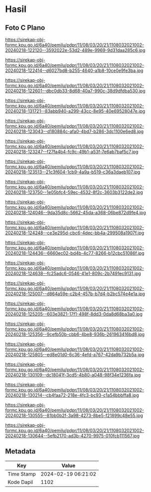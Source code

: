 # Hasil

## Foto C Plano

https://sirekap-obj-formc.kpu.go.id/6a40/pemilu/pdpr/11/08/03/20/21/1108032021002-20240218-122120--3592022e-53d2-489e-9969-9d31daa285c6.jpg

https://sirekap-obj-formc.kpu.go.id/6a40/pemilu/pdpr/11/08/03/20/21/1108032021002-20240218-122414--d6027bd8-b255-4640-a1b8-10ce0e9fe3ba.jpg

https://sirekap-obj-formc.kpu.go.id/6a40/pemilu/pdpr/11/08/03/20/21/1108032021002-20240218-122601--dbc0db33-8d68-40a7-990c-38d9dfdba530.jpg

https://sirekap-obj-formc.kpu.go.id/6a40/pemilu/pdpr/11/08/03/20/21/1108032021002-20240218-131721--83abb940-a299-43cc-8e95-40e69528047e.jpg

https://sirekap-obj-formc.kpu.go.id/6a40/pemilu/pdpr/11/08/03/20/21/1108032021002-20240218-123043--d180884c-afa0-4bd7-b286-3dc1100e6ed8.jpg

https://sirekap-obj-formc.kpu.go.id/6a40/pemilu/pdpr/11/08/03/20/21/1108032021002-20240218-123247--f27fa4b4-fc9c-49b1-a53f-7e6ab7baf5c7.jpg

https://sirekap-obj-formc.kpu.go.id/6a40/pemilu/pdpr/11/08/03/20/21/1108032021002-20240218-123513--21c3f604-1cb9-4a9a-b519-c36a3daeb107.jpg

https://sirekap-obj-formc.kpu.go.id/6a40/pemilu/pdpr/11/08/03/20/21/1108032021002-20240218-123750--1e05bfc4-59ec-4532-8f2c-3603b3122de2.jpg

https://sirekap-obj-formc.kpu.go.id/6a40/pemilu/pdpr/11/08/03/20/21/1108032021002-20240218-124046--9da35d8c-5662-45da-a368-06be872d9fe4.jpg

https://sirekap-obj-formc.kpu.go.id/6a40/pemilu/pdpr/11/08/03/20/21/1108032021002-20240218-124248--ce3e295d-cbc6-4dec-bb4a-299508a1907f.jpg

https://sirekap-obj-formc.kpu.go.id/6a40/pemilu/pdpr/11/08/03/20/21/1108032021002-20240218-124436--6660ec02-bd4b-4c77-8266-b12cbc51086f.jpg

https://sirekap-obj-formc.kpu.go.id/6a40/pemilu/pdpr/11/08/03/20/21/1108032021002-20240218-124638--fc25adc6-0546-41e1-809c-2b7491ec9131.jpg

https://sirekap-obj-formc.kpu.go.id/6a40/pemilu/pdpr/11/08/03/20/21/1108032021002-20240218-125007--d864a59e-c2b4-457b-b7d4-b2bc574e4e1a.jpg

https://sirekap-obj-formc.kpu.go.id/6a40/pemilu/pdpr/11/08/03/20/21/1108032021002-20240218-125205--603e3821-17f1-498f-8dd3-0da8d68ba3a0.jpg

https://sirekap-obj-formc.kpu.go.id/6a40/pemilu/pdpr/11/08/03/20/21/1108032021002-20240218-125356--9cefb50b-cbb6-4be8-936b-261963416bd8.jpg

https://sirekap-obj-formc.kpu.go.id/6a40/pemilu/pdpr/11/08/03/20/21/1108032021002-20240218-125805--ed8e01d0-6c36-4efd-a767-42da9b732b5a.jpg

https://sirekap-obj-formc.kpu.go.id/6a40/pemilu/pdpr/11/08/03/20/21/1108032021002-20240218-130109--dc18041f-3cd5-4b80-a048-98f34e1236fa.jpg

https://sirekap-obj-formc.kpu.go.id/6a40/pemilu/pdpr/11/08/03/20/21/1108032021002-20240218-130214--cb4faa72-218e-4fc3-bc93-c1a54bbbffa8.jpg

https://sirekap-obj-formc.kpu.go.id/6a40/pemilu/pdpr/11/08/03/20/21/1108032021002-20240218-130555--81bb0b2f-3a98-4273-8be5-f21899c48e55.jpg

https://sirekap-obj-formc.kpu.go.id/6a40/pemilu/pdpr/11/08/03/20/21/1108032021002-20240218-130644--5efb2170-ad3b-4270-9975-010fcb111567.jpg


## Metadata

| Key        | Value               |
| ---------- | ------------------- |
| Time Stamp | 2024-02-19 06:21:02 |
| Kode Dapil | 1102                |



